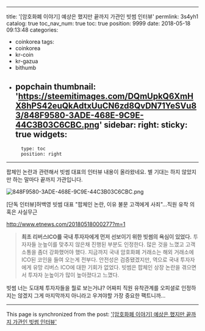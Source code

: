 
---
title: '[암호화폐 이야기] 예상은 했지만 끝까지 가관인 빗썸 인터뷰'
permlink: 3s4yh1
catalog: true
toc_nav_num: true
toc: true
position: 9999
date: 2018-05-18 09:13:48
categories:
- coinkorea
tags:
- coinkorea
- kr-coin
- kr-gazua
- bithumb
- popchain
thumbnail: 'https://steemitimages.com/DQmUpkQ6XmHX8hPS42euQkAdtxUuCN6zd8QvDN71YeSVu83/848F9580-3ADE-468E-9C9E-44C3B03C6CBC.png'
sidebar:
    right:
        sticky: true
widgets:
    -
        type: toc
        position: right
---


팝체인 논란과 관련해서 빗썸 대표의 인터뷰 내용이 올라왔네요. 별 기대는 하지 않았지만 하는 말마다 끝까지 가관입니다.

![848F9580-3ADE-468E-9C9E-44C3B03C6CBC.png](https://steemitimages.com/DQmUpkQ6XmHX8hPS42euQkAdtxUuCN6zd8QvDN71YeSVu83/848F9580-3ADE-468E-9C9E-44C3B03C6CBC.png)


[단독 인터뷰]허백영 빗썸 대표 "팝체인 논란, 이유 불문 고객에게 사죄"...직원 유착 의혹은 사실무근

http://www.etnews.com/20180518000277?m=1





> **최초 리버스ICO를 국내 투자자에게 먼저 선보이기 위한 빗썸의 욕심이 있었다.** 투자자들 눈높이를 맞추지 않은채 진행된 부분도 인정한다. 많은 것을 느꼈고 고객 소통을 좀더 강화했어야 했다. 지금까지 국내 암호화폐 거래소는 해외 거래소에 ICO된 코인을 들여 오는게 전부다. 안전성은 검증됐겠지만, 역으로 국내 투자자에게 유망 리버스 ICO에 대한 기회가 없었다. 빗썸은 팝체인 상장 논란을 겪으면서 투자자 눈높이가 많이 높아졌다고 느꼈다.


빗썸 너는 도대체 투자자들을 뭘로 보는거냐? 
어짜피 직원 유착관계를 오피셜로 인정하지는 않겠지 그게 마지막까지 아니라고 우겨야할 가장 중요한 팩트니까...

- - -

This page is synchronized from the post: ['[암호화폐 이야기] 예상은 했지만 끝까지 가관인 빗썸 인터뷰'](https://steemit.com/@donekim/3s4yh1)
